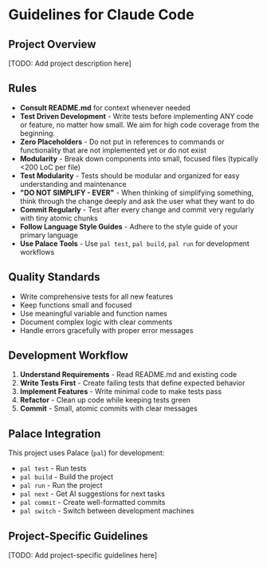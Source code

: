 # Guidelines for Claude Code

## Project Overview
[TODO: Add project description here]

## Rules
- **Consult README.md** for context whenever needed
- **Test Driven Development** - Write tests before implementing ANY code or feature, no matter how small. We aim for high code coverage from the beginning.
- **Zero Placeholders** - Do not put in references to commands or functionality that are not implemented yet or do not exist
- **Modularity** - Break down components into small, focused files (typically <200 LoC per file)
- **Test Modularity** - Tests should be modular and organized for easy understanding and maintenance
- **"DO NOT SIMPLIFY - EVER"** - When thinking of simplifying something, think through the change deeply and ask the user what they want to do
- **Commit Regularly** - Test after every change and commit very regularly with tiny atomic chunks
- **Follow Language Style Guides** - Adhere to the style guide of your primary language
- **Use Palace Tools** - Use `pal test`, `pal build`, `pal run` for development workflows

## Quality Standards
- Write comprehensive tests for all new features
- Keep functions small and focused
- Use meaningful variable and function names
- Document complex logic with clear comments
- Handle errors gracefully with proper error messages

## Development Workflow
1. **Understand Requirements** - Read README.md and existing code
2. **Write Tests First** - Create failing tests that define expected behavior
3. **Implement Features** - Write minimal code to make tests pass
4. **Refactor** - Clean up code while keeping tests green
5. **Commit** - Small, atomic commits with clear messages

## Palace Integration
This project uses Palace (`pal`) for development:
- `pal test` - Run tests
- `pal build` - Build the project
- `pal run` - Run the project
- `pal next` - Get AI suggestions for next tasks
- `pal commit` - Create well-formatted commits
- `pal switch` - Switch between development machines

## Project-Specific Guidelines
[TODO: Add project-specific guidelines here]
